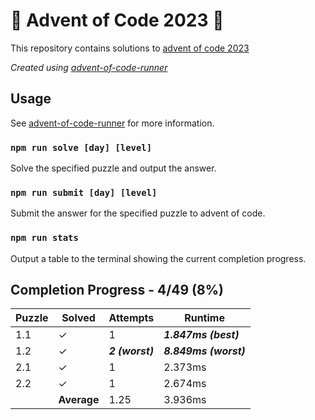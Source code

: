 # :santa: Advent of Code 2023 :christmas_tree:

This repository contains solutions to [advent of code 2023](https://adventofcode.com/2023) 

_Created using [advent-of-code-runner](https://github.com/beakerandjake/advent-of-code-runner)_

## Usage
See [advent-of-code-runner](https://github.com/beakerandjake/advent-of-code-runner) for more information.

### `npm run solve [day] [level]`
Solve the specified puzzle and output the answer.

### `npm run submit [day] [level]`
Submit the answer for the specified puzzle to advent of code.

### `npm run stats`
Output a table to the terminal showing the current completion progress.

<!--Please do not delete the following comments, they are required to save your stats to this file.-->
<!--START_AUTOGENERATED_COMPLETION_PROGRESS_SECTION-->
## Completion Progress - 4/49 (8%)

| Puzzle | Solved | Attempts | Runtime |
| --- | --- | --- | --- |
| 1.1 | ✓ | 1 | ***1.847ms (best)*** |
| 1.2 | ✓ | ***2 (worst)*** | ***8.849ms (worst)*** |
| 2.1 | ✓ | 1 | 2.373ms |
| 2.2 | ✓ | 1 | 2.674ms |
|  | **Average** | 1.25 | 3.936ms |
<!--END_AUTOGENERATED_COMPLETION_PROGRESS_SECTION-->